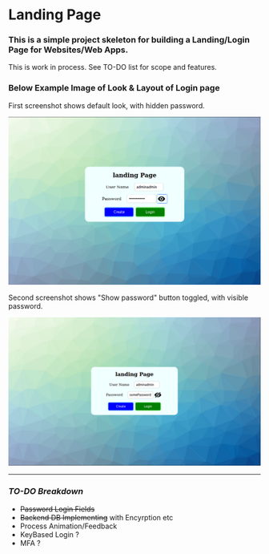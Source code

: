 # Landing Page

### This is a simple project skeleton for building a Landing/Login Page for Websites/Web Apps.

This is work in process.
See TO-DO list for scope and features.

### Below Example Image of Look & Layout of Login page

First screenshot shows default look, with hidden password.

![Example of Login Page. Hidden password](Screenshots/Screenshot-01.png "Example Screenshot hidden password")

Second screenshot shows "Show password" button toggled, with visible password.

![Example of Login Page. Visible password](Screenshots/Screenshot-02.png "Example Screenshot with visible password")

---

### *TO-DO Breakdown*

- ~~Password Login Fields~~
- ~~Backend DB Implementing~~ with Encyrption etc
- Process Animation/Feedback
- KeyBased Login ?
- MFA ?

